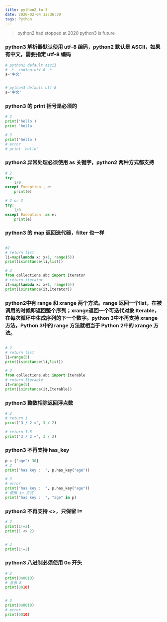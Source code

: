 ```yaml
---
title: python2 to 3
date: 2020-02-04 12:36:30
tags: Python
---
```


> python2 had stopped at 2020
> python3 is future

<!-- more -->


### python3 解析器默认使用 utf-8 编码，python2 默认是 ASCII，如果有中文，需要指定 utf-8 编码

```python
# python2 default ascii
# -*- coding:utf-8 -*-
s='中文'


# python3 default utf-8
s='中文'

```

### python3 的 print 括号是必须的

```python
# 2
print('hello')
print 'hello'

# 3
print('hello')
# error
# print 'hello'

```


### python3 异常处理必须使用 as 关键字，python2 两种方式都支持
```python
# 2
try:
    1/0 
except Exception , e:
    print(e)

# 2 or 3
try:
    1/0 
except Exception  as e:
    print(e)

```

### python3 的 map 返回迭代器，filter 也一样

```python

#2 
# return list
li=map(lambda x: x+1, range(5))
print(isinstance(li,list))

# 3 
from collections.abc import Iterator
# return iterator
it=map(lambda x: x+1, range(5))
print(isinstance(it,Iterator))
```


### python2中有 range 和 xrange 两个方法。range 返回一个list，在被调用的时候即返回整个序列；xrange返回一个可迭代对象 Iterable，在每次循环中生成序列的下一个数字。python 3中不再支持 xrange 方法，Python 3中的 range 方法就相当于 Python 2中的 xrange 方法。
```python

# 2 
# return list
li=range(5)
print(isinstance(li,list))

# 3 
from collections.abc import Iterable
# return Iterable
it=range(5)
print(isinstance(it,Iterable))

```



### python3 整数相除返回浮点数
```python
# 2
# return 1
print('3 / 2 =', 3 / 2)

# return 1.5
print('3 / 2 =', 3 / 2)
```



### python3 不再支持 has_key

```python
p = {"age": 30}
# 2 
print("has key :  ", p.has_key("age"))

# 3
# error
print("has key :  ", p.has_key("age"))
# 使用 in 方式
print("has key :  ", "age" in p)
```

### python3 不再支持 <>，只保留 !=

```python
# 2
print(1!=2)
print(1 <> 2)


# 3
print(1!=2)

````


### python3 八进制必须使用 0o 开头
```python
# 2
print(0o0010)
# 显示 8
print(0010)


# 3
print(0o0010)
# error
print(0010)

```